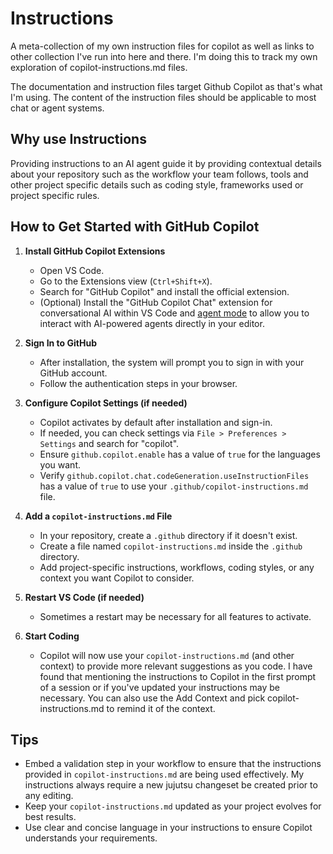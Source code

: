 # Instructions

A meta-collection of my own instruction files for copilot as well as links to
other collection I've run into here and there.  I'm doing this to track my own
exploration of copilot-instructions.md files.

The documentation and instruction files target Github Copilot as that's what I'm
using.  The content of the instruction files should be applicable to most chat
or agent systems.

## Why use Instructions

Providing instructions to an AI agent guide it by providing contextual details
about your repository such as the workflow your team follows, tools and other
project specific details such as coding style, frameworks used or project
specific rules.

## How to Get Started with GitHub Copilot

1. **Install GitHub Copilot Extensions**  
   - Open VS Code.
   - Go to the Extensions view (`Ctrl+Shift+X`).
   - Search for "GitHub Copilot" and install the official extension.
   - (Optional) Install the "GitHub Copilot Chat" extension for conversational
     AI within VS Code and [agent
     mode](https://code.visualstudio.com/blogs/2023/11/15/agents-public-preview)
     to allow you to interact with AI-powered agents directly in your editor.

2. **Sign In to GitHub**  
   - After installation, the system will prompt you to sign in with your GitHub
     account.
   - Follow the authentication steps in your browser.

3. **Configure Copilot Settings (if needed)**  
   - Copilot activates by default after installation and sign-in.
   - If needed, you can check settings via `File > Preferences > Settings` and search for "copilot".
   - Ensure `github.copilot.enable` has a value of `true` for the languages you
     want.
   - Verify `github.copilot.chat.codeGeneration.useInstructionFiles` has a value
     of `true` to use your `.github/copilot-instructions.md` file.

4. **Add a `copilot-instructions.md` File**  
   - In your repository, create a `.github` directory if it doesn't exist.
   - Create a file named `copilot-instructions.md` inside the `.github`
     directory.
   - Add project-specific instructions, workflows, coding styles, or any context
     you want Copilot to consider.

5. **Restart VS Code (if needed)**  
   - Sometimes a restart may be necessary for all features to activate.

6. **Start Coding**  
   - Copilot will now use your `copilot-instructions.md` (and other context) to
     provide more relevant suggestions as you code.  I have found that
     mentioning the instructions to Copilot in the first prompt of a session or
     if you've updated your instructions may be necessary.  You can also use the
     Add Context and pick copilot-instructions.md to remind it of the context.

## Tips

- Embed a validation step in your workflow to ensure that the instructions
  provided in `copilot-instructions.md` are being used effectively.  My instructions always require a new jujutsu changeset be created prior to any editing.
- Keep your `copilot-instructions.md` updated as your project evolves for best
  results.
- Use clear and concise language in your instructions to ensure Copilot
  understands your requirements.
  